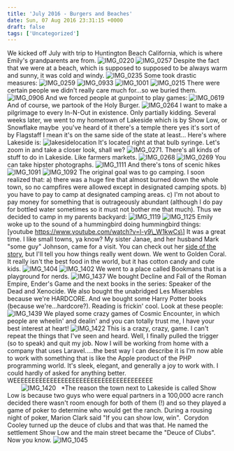 ```yaml
---
title: 'July 2016 - Burgers and Beaches'
date: Sun, 07 Aug 2016 23:31:15 +0000
draft: false
tags: ['Uncategorized']
---
```


We kicked off July with trip to Huntington Beach California, which is where Emily's grandparents are from. ![IMG_0220](https://dallincoons.files.wordpress.com/2016/07/img_0220.jpg) ![IMG_0257](https://dallincoons.files.wordpress.com/2016/07/img_0257.jpg) Despite the fact that we were at a beach, which is supposed to supposed to be always warm and sunny, it was cold and windy. ![IMG_0235](https://dallincoons.files.wordpress.com/2016/07/img_0235.jpg) Some took drastic measures: ![IMG_0259](https://dallincoons.files.wordpress.com/2016/07/img_0259.jpg) ![IMG_0933](https://dallincoons.files.wordpress.com/2016/08/img_0933.jpg) ![IMG_1001](https://dallincoons.files.wordpress.com/2016/07/img_1001.jpg) ![IMG_0215](https://dallincoons.files.wordpress.com/2016/07/img_0215.jpg) There were certain people we didn't really care much for...so we buried them. ![IMG_0906](https://dallincoons.files.wordpress.com/2016/08/img_0906.jpg) And we forced people at gunpoint to play games: ![IMG_0619](https://dallincoons.files.wordpress.com/2016/08/img_0619.jpg) And of course, we partook of the Holy Burger. ![IMG_0264](https://dallincoons.files.wordpress.com/2016/07/img_0264.jpg) I want to make a pilgrimage to every In-N-Out in existence. Only partially kidding. Several weeks later, we went to my hometown of Lakeside which is by Show Low, or Snowflake maybe  you've heard of it there's a temple there yes it's sort of by Flagstaff I mean it's on the same side of the state at least... Here's where Lakeside is: ![lakesidelocation](https://dallincoons.files.wordpress.com/2016/08/lakesidelocation.png) It's located right at that bulb syringe. Let's zoom in and take a closer look, shall we? ![IMG_0271](https://dallincoons.files.wordpress.com/2016/07/img_0271.jpg). There's all kinds of stuff to do in Lakeside. Like farmers markets. ![IMG_0268](https://dallincoons.files.wordpress.com/2016/07/img_0268.jpg) ![IMG_0269](https://dallincoons.files.wordpress.com/2016/07/img_0269.jpg) You can take hipster photographs. ![IMG_1111](https://dallincoons.files.wordpress.com/2016/07/img_1111.jpg) And there's tons of scenic hikes ![IMG_1091](https://dallincoons.files.wordpress.com/2016/07/img_1091.jpg) ![IMG_1092](https://dallincoons.files.wordpress.com/2016/07/img_1092.jpg) The original goal was to go camping. I soon realized that: a) there was a huge fire that almost burned down the whole town, so no campfires were allowed except in designated camping spots. b) you have to pay to camp at designated camping areas. c) I'm not about to pay money for something that is outrageously abundant (although I do pay for bottled water sometimes so it must not bother me that much). Thus we decided to camp in my parents backyard: ![IMG_1119](https://dallincoons.files.wordpress.com/2016/07/img_1119.jpg) ![IMG_1125](https://dallincoons.files.wordpress.com/2016/07/img_1125.jpg) Emily woke up to the sound of a hummingbird doing hummingbird things: \[youtube https://www.youtube.com/watch?v=l-y9\_W1kwCs\] It was a great time. I like small towns, ya know? My sister Janae, and her husband Mark "some guy" Johnson, came for a visit. You can check out her [side of the story](https://ourjohnsonadventures.wordpress.com/2016/08/02/july-update/), but I'll tell you how things really went down. We went to Golden Coral. It really isn't the best food in the world, but it has cotton candy and cute kids. ![IMG_1404](https://dallincoons.files.wordpress.com/2016/07/img_1404.jpg) ![IMG_1402](https://dallincoons.files.wordpress.com/2016/07/img_1402.jpg) We went to a place called Bookmans that is a playground for nerds. ![IMG_1437](https://dallincoons.files.wordpress.com/2016/07/img_1437.jpg) We bought Decline and Fall of the Roman Empire, Ender's Game and the next books in the series: Speaker of the Dead and Xenocide. We also bought the unabridged Les Miserables because we're HARDCORE. And we bought some Harry Potter books (because we're...hardcore?). Reading is frickin' cool. Look at these people: ![IMG_1439](https://dallincoons.files.wordpress.com/2016/07/img_1439.jpg) We played some crazy games of Cosmic Encounter, in which people are wheelin' and dealin' and you can totally trust me, I have your best interest at heart! ![IMG_1422](https://dallincoons.files.wordpress.com/2016/07/img_1422.jpg) This is a crazy, crazy, game. I can't repeat the things that I've seen and heard. Well, I finally pulled the trigger (so to speak) and quit my job. Now I will be working from home with a company that uses Laravel.....the best way I can describe it is I'm now able to work with something that is like the Apple product of the PHP programming world. It's sleek, elegant, and generally a joy to work with. I could hardly of asked for anything better. WEEEEEEEEEEEEEEEEEEEEEEEEEEEEEEEEEEEEEE                                                   ![IMG_1420](https://dallincoons.files.wordpress.com/2016/07/img_1420.jpg)   \*The reason the town next to Lakeside is called Show Low is because two guys who were equal partners in a 100,000 acre ranch decided there wasn't room enough for both of them (!) and so they played a game of poker to determine who would get the ranch. During a rousing night of poker, Marion Clark said "If you can show low, win".  Corydon Cooley turned up the deuce of clubs and that was that. He named the settlement Show Low and the main street became the "Deuce of Clubs". Now you know. ![IMG_1045](https://dallincoons.files.wordpress.com/2016/07/img_1045.jpg)